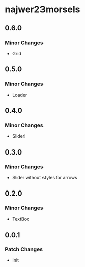 # najwer23morsels

## 0.6.0

### Minor Changes

- Grid

## 0.5.0

### Minor Changes

- Loader

## 0.4.0

### Minor Changes

- Slider!

## 0.3.0

### Minor Changes

- Slider without styles for arrows

## 0.2.0

### Minor Changes

- TextBox

## 0.0.1

### Patch Changes

- Init
